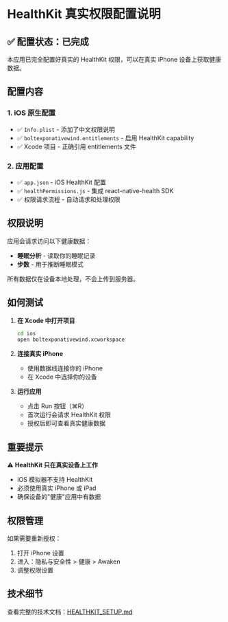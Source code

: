 # HealthKit 真实权限配置说明

## ✅ 配置状态：已完成

本应用已完全配置好真实的 HealthKit 权限，可以在真实 iPhone 设备上获取健康数据。

## 配置内容

### 1. iOS 原生配置
- ✅ `Info.plist` - 添加了中文权限说明
- ✅ `boltexponativewind.entitlements` - 启用 HealthKit capability
- ✅ Xcode 项目 - 正确引用 entitlements 文件

### 2. 应用配置
- ✅ `app.json` - iOS HealthKit 配置
- ✅ `healthPermissions.js` - 集成 react-native-health SDK
- ✅ 权限请求流程 - 自动请求和处理权限

## 权限说明

应用会请求访问以下健康数据：
- **睡眠分析** - 读取你的睡眠记录
- **步数** - 用于推断睡眠模式

所有数据仅在设备本地处理，不会上传到服务器。

## 如何测试

1. **在 Xcode 中打开项目**
   ```bash
   cd ios
   open boltexponativewind.xcworkspace
   ```

2. **连接真实 iPhone**
   - 使用数据线连接你的 iPhone
   - 在 Xcode 中选择你的设备

3. **运行应用**
   - 点击 Run 按钮（⌘R）
   - 首次运行会请求 HealthKit 权限
   - 授权后即可查看真实健康数据

## 重要提示

⚠️ **HealthKit 只在真实设备上工作**
- iOS 模拟器不支持 HealthKit
- 必须使用真实 iPhone 或 iPad
- 确保设备的"健康"应用中有数据

## 权限管理

如果需要重新授权：
1. 打开 iPhone 设置
2. 进入：隐私与安全性 > 健康 > Awaken
3. 调整权限设置

## 技术细节

查看完整的技术文档：[HEALTHKIT_SETUP.md](./HEALTHKIT_SETUP.md)
